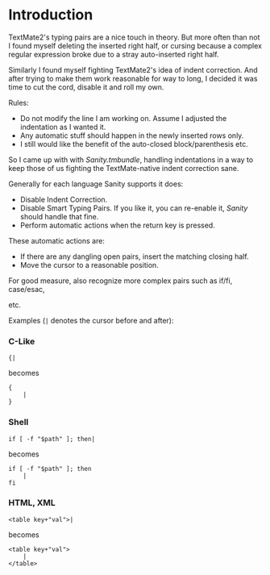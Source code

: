 # Introduction

TextMate2's typing pairs are a nice touch in theory. But more often than not I found myself deleting the inserted right half, or cursing because a complex regular expression broke due to a stray auto-inserted right half.

Similarly I found myself fighting TextMate2's idea of indent correction. And after trying to make them work reasonable for way to long, I decided it was time to cut the cord, disable it and roll my own.

Rules:
- Do not modify the line I am working on. Assume I adjusted the indentation as I wanted it.
- Any automatic stuff should happen in the newly inserted rows only.
- I still would like the benefit of the auto-closed block/parenthesis etc.

So I came up with with *Sanity.tmbundle*, handling indentations in a way to keep those of us fighting the TextMate-native indent correction sane.

Generally for each language Sanity supports it does:

- Disable Indent Correction.
- Disable Smart Typing Pairs. If you like it, you can re-enable it, *Sanity* should handle that fine.
- Perform automatic actions when the return key is pressed.

These automatic actions are:

- If there are any dangling open pairs, insert the matching closing half.
- Move the cursor to a reasonable position.

For good measure, also recognize more complex pairs such as if/fi, case/esac, <div xxxx></div> etc.

Examples (`|` denotes the cursor before and after):

### C-Like

	{|

becomes

	{
		|
	}

### Shell


	if [ -f "$path" ]; then|

becomes

	if [ -f "$path" ]; then
		|
	fi

### HTML, XML

	<table key+"val">|

becomes

	<table key+"val">
		|
	</table>

